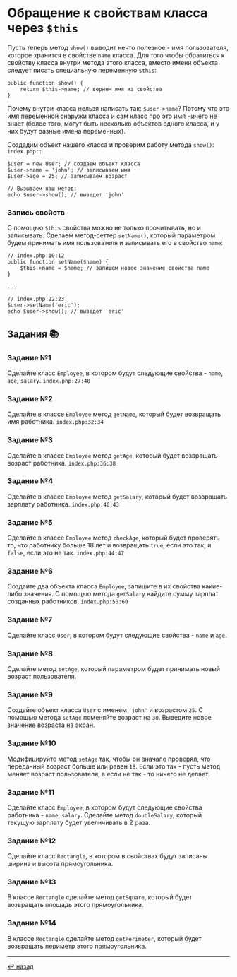 # Обращение к свойствам класса через `$this`

Пусть теперь метод `show()` выводит нечто полезное - имя пользователя, которое хранится в 
свойстве `name` класса. Для того чтобы обратиться к свойству класса внутри метода этого класса, 
вместо имени объекта следует писать специальную переменную `$this`:

```
public function show() {
    return $this->name; // вернем имя из свойства
}
```

Почему внутри класса нельзя написать так: `$user->name`? 
Потому что это имя переменной снаружи класса и сам класс про это имя ничего не знает 
(более того, могут быть несколько объектов одного класса, и у них будут разные имена переменных).

Создадим объект нашего класса и проверим работу метода `show()`: `index.php::`
```
$user = new User; // создаем объект класса
$user->name = 'john'; // записываем имя
$user->age = 25; // записываем возраст

// Вызываем наш метод:
echo $user->show(); // выведет 'john'
```

### Запись свойств
С помощью `$this` свойства можно не только прочитывать, но и записывать. Сделаем метод-сеттер
`setName()`, который параметром будем принимать имя пользователя и записывать его в свойство `name`:
```
// index.php:10:12
public function setName($name) {
    $this->name = $name; // запишем новое значение свойства name
}

...

// index.php:22:23
$user->setName('eric');
echo $user->show(); // выведет 'eric'
```

## Задания 📚
### Задание №1
Сделайте класс `Employee`, в котором будут следующие свойства - `name`, `age`, `salary`. `index.php:27:48`

### Задание №2
Сделайте в классе `Employee` метод `getName`, который будет возвращать имя работника. `index.php:32:34`

### Задание №3
Сделайте в классе `Employee` метод `getAge`, который будет возвращать возраст работника. `index.php:36:38`

### Задание №4
Сделайте в классе `Employee` метод `getSalary`, который будет возвращать зарплату работника. `index.php:40:43`

### Задание №5
Сделайте в классе `Employee` метод `checkAge`, который будет проверять то, что работнику больше 18 лет и 
возвращать `true`, если это так, и `false`, если это не так. `index.php:44:47`

### Задание №6
Создайте два объекта класса `Employee`, запишите в их свойства какие-либо значения. С помощью метода 
`getSalary` найдите сумму зарплат созданных работников. `index.php:50:60`

### Задание №7
Сделайте класс `User`, в котором будут следующие свойства - `name` и `age`.

### Задание №8
Сделайте метод `setAge`, который параметром будет принимать новый возраст пользователя.

### Задание №9
Создайте объект класса `User` с именем `'john'` и возрастом `25`. С помощью метода `setAge` поменяйте возраст на `30`. 
Выведите новое значение возраста на экран.

### Задание №10
Модифицируйте метод `setAge` так, чтобы он вначале проверял, что переданный возраст больше или равен `18`. Если это так - 
пусть метод меняет возраст пользователя, а если не так - то ничего не делает.

### Задание №11
Сделайте класс `Employee`, в котором будут следующие свойства работника - `name`, `salary`. Сделайте метод `doubleSalary`, 
который текущую зарплату будет увеличивать в 2 раза.

### Задание №12
Сделайте класс `Rectangle`, в котором в свойствах будут записаны ширина и высота прямоугольника.

### Задание №13
В классе `Rectangle` сделайте метод `getSquare`, который будет возвращать площадь этого прямоугольника.

### Задание №14
В классе `Rectangle` сделайте метод `getPerimeter`, который будет возвращать периметр этого прямоугольника.

<hr>

[↩️ назад](https://github.com/kondaaakov/study-php-oop#содержание)
